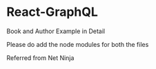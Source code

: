 # React-GraphQL
Book and Author Example in Detail

Please do add the node modules for both the files 

Referred from Net Ninja
